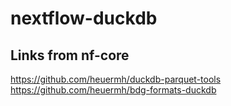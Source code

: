 # nextflow-duckdb

## Links from nf-core

https://github.com/heuermh/duckdb-parquet-tools
https://github.com/heuermh/bdg-formats-duckdb